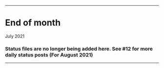 ***

# End of month

July 2021

### Status files are no longer being added here. See #12 for more daily status posts (For August 2021)

***

